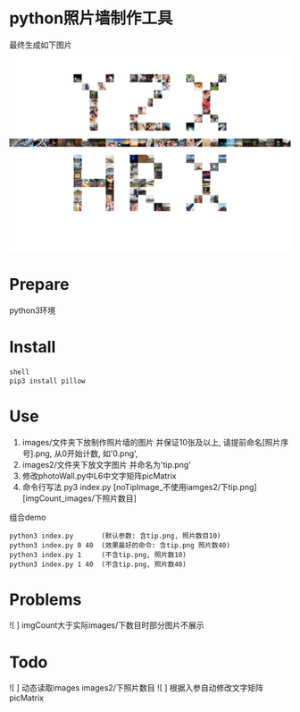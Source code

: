 # python照片墙制作工具

最终生成如下图片
![最终生成的图片](https://github.com/HeraNxU/photoWall/blob/master/PhotoWall.png)

# Prepare
python3环境

# Install
```
shell
pip3 install pillow
```
# Use
1. images/文件夹下放制作照片墙的图片 并保证10张及以上, 请提前命名[照片序号].png, 从0开始计数, 如'0.png', 
2. images2/文件夹下放文字图片 并命名为'tip.png'
3. 修改photoWall.py中L6中文字矩阵picMatrix 
4. 命令行写法
py3 index.py [noTipImage_不使用iamges2/下tip.png] [imgCount_images/下照片数目]

组合demo
```
python3 index.py       (默认参数: 含tip.png, 照片数目10)
python3 index.py 0 40  (效果最好的命令: 含tip.png 照片数40)
python3 index.py 1     (不含tip.png, 照片数10)
python3 index.py 1 40  (不含tip.png, 照片数40)
```
# Problems
![ ] imgCount大于实际images/下数目时部分图片不展示

# Todo
![ ] 动态读取images images2/下照片数目
![ ] 根据入参自动修改文字矩阵picMatrix